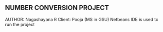 NUMBER CONVERSION PROJECT
---------------------------------------------------------------------------------

AUTHOR: Nagashayana R
Client: Pooja (MS in GSU)
Netbeans IDE is used to run the project

